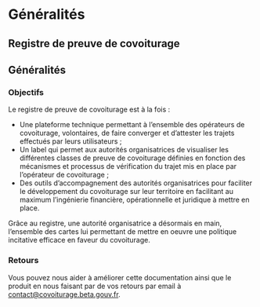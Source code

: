 # Généralités

## Registre de preuve de covoiturage

## Généralités

### **Objectifs**

Le registre de preuve de covoiturage est à la fois : 

* Une plateforme technique permettant à l’ensemble des opérateurs de covoiturage, volontaires, de faire converger et d’attester les trajets effectués par leurs utilisateurs ; 
* Un label qui permet aux autorités organisatrices de visualiser les différentes classes de preuve de covoiturage définies en fonction des mécanismes et processus de vérification du trajet mis en place par l’opérateur de covoiturage ; 
* Des outils d’accompagnement des autorités organisatrices pour faciliter le développement du covoiturage sur leur territoire en facilitant au maximum l’ingénierie financière, opérationnelle et juridique à mettre en place. 



Grâce au registre, une autorité organisatrice a désormais en main, l’ensemble des cartes lui permettant de mettre en oeuvre une politique incitative efficace en faveur du covoiturage. 

### **Retours**

Vous pouvez nous aider à améliorer cette documentation ainsi que le produit en nous faisant par de vos retours par email à [contact@covoiturage.beta.gouv.fr](mailto:contact@covoiturage.beta.gouv.fr).

